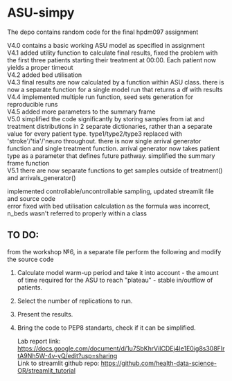 # ASU-simpy
The depo contains random code for the final hpdm097 assignment
      
V4.0 contains a basic working ASU model as specified in assignment      
V4.1 added utility function to calculate final results, fixed the problem with the first three patients starting their treatment at 00:00. Each patient now yields a proper timeout       
V4.2 added bed utilisation         
V4.3 final results are now calculated by a function within ASU class. there is now a separate function for a single model run that returns a df with results       
V4.4 implemented multiple run function, seed sets generation for reproducible runs    
V4.5 added more parameters to the summary frame     
V5.0 simplified the code significantly by storing samples from iat and treatment distributions in 2 separate dictionaries, rather than a separate value for every patient type. type1/type2/type3 replaced with 'stroke'/'tia'/'neuro throughout. there is now single arrival generator function and single treatment function. arrival generator now takes patient type as a parameter that defines future pathway. simplified the summary frame function              
V5.1 there are now separate functions to get samples outside of treatment() and arrivals_generator()

implemented controllable/uncontrollable sampling, updated streamlit file and source code           
error fixed with bed utilisation calculation as the formula was incorrect, n_beds wasn't referred to properly within a class

## TO DO:

from the workshop №6, in a separate file perform the following and modify the source code        
1) Calculate model warm-up period and take it into account - the amount of time required for the ASU to reach "plateau" - stable in/outflow of patients.     

2) Select the number of replications to run.

3) Present the results.          

4) Bring the code to PEP8 standarts, check if it can be simplified.          


      
      Lab report link: https://docs.google.com/document/d/1u7SbKhrViICDEj4Ie1E0ig8s308FIrtA9Nh5W-4v-yQ/edit?usp=sharing         
      Link to streamlit github repo: https://github.com/health-data-science-OR/streamlit_tutorial        
